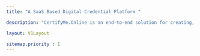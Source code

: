 ```yaml
---
title: "A SaaS Based Digital Credential Platform "

description: "CertifyMe.Online is an end-to-end solution for creating, issuing, and managing Digital Credentials. We are the first Digital Credential platform that enables Event producers and TechEd firms to Maximize their Brand’s presence while automating their credential awarding process. "

layout: V1Layout

sitemap.priority : 1
---
```


